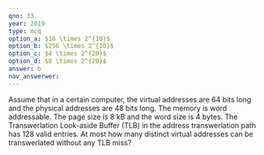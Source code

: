 ```yaml
---
qno: 33
year: 2019
type: mcq
option_a: $16 \times 2^{10}$
option_b: $256 \times 2^{10}$
option_c: $4 \times 2^{20}$
option_d: $8 \times 2^{20}$
answer: b
nav_answerwer:
---
```


Assume that in a certain computer, the virtual addresses are 64 bits long and the physical addresses are 48 bits long. The memory is word addressable. The page size is 8 kB and the word size is 4 bytes. The Transwerlation Look-aside Buffer (TLB) in the address transwerlation path has 128 valid entries. At most how many distinct virtual addresses can be transwerlated without any TLB miss?